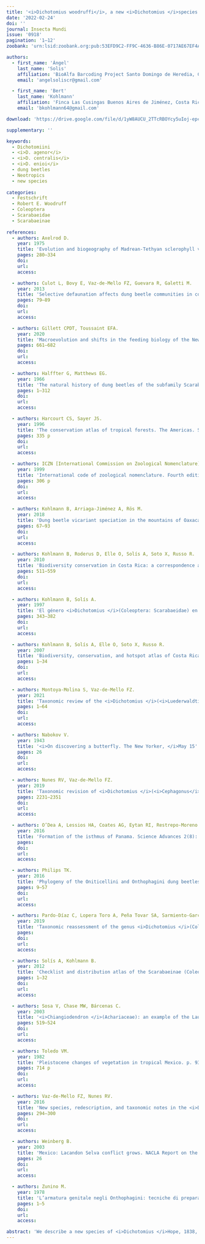 ```yaml
---
title: '<i>Dichotomius woodruffi</i>, a new <i>Dichotomius </i>species of the <i>agenor </i>group from Costa Rica and Nicaragua (Coleoptera: Scarabaeidae: Scarabaeinae)'
date: '2022-02-24'
doi: ''
journal: Insecta Mundi
issue: '0918'
pagination: '1–12'
zoobank: 'urn:lsid:zoobank.org:pub:53EFD9C2-FF9C-4636-B86E-0717AE67EF4A'

authors:
  - first_name: 'Ángel'
    last_name: 'Solis'
    affiliation: 'BioAlfa Barcoding Project Santo Domingo de Heredia, Costa Rica'
    email: 'angelsoliscr@gmail.com'

  - first_name: 'Bert'
    last_name: 'Kohlmann'
    affiliation: 'Finca Las Cusingas Buenos Aires de Jiménez, Costa Rica'
    email: 'bkohlmann64@gmail.com'

download: 'https://drive.google.com/file/d/1yW8AUCU_2TTcRBOYcy5uIoj-epcac8bw/view?usp=sharing'

supplementary: ''

keywords:
  - Dichotomiini
  - <i>D. agenor</i>
  - <i>D. centralis</i>
  - <i>D. enioi</i>
  - dung beetles
  - Neotropics
  - new species
  
categories:
  - Festschrift
  - Robert E. Woodruff
  - Coleoptera
  - Scarabaeidae
  - Scarabaeinae
  
references:
  - authors: Axelrod D.
    year: 1975
    title: 'Evolution and biogeography of Madrean-Tethyan sclerophyll vegetation. Annals of the Missouri Botanical Garden 62'
    pages: 280–334
    doi: 
    url: 
    access: 

  - authors: Culot L, Bovy E, Vaz-de-Mello FZ, Guevara R, Galetti M.
    year: 2013
    title: 'Selective defaunation affects dung beetle communities in continuous Atlantic rainforest. Biological Conservation 163'
    pages: 79–89
    doi: 
    url: 
    access: 

  - authors: Gillett CPDT, Toussaint EFA.
    year: 2020
    title: 'Macroevolution and shifts in the feeding biology of the New World scarab beetle tribe Phanaeini (Coleoptera: Scarabaeidae: Scarabaeinae). Biological Journal of the Linnean Society 130'
    pages: 661–682
    doi: 
    url: 
    access: 

  - authors: Halffter G, Matthews EG.
    year: 1966
    title: 'The natural history of dung beetles of the subfamily Scarabaeinae. Folia Entomologica Mexicana 12'
    pages: 1–312
    doi: 
    url: 
    access: 

  - authors: Harcourt CS, Sayer JS.
    year: 1996
    title: 'The conservation atlas of tropical forests. The Americas. Simon and Schuster Macmillan; New York, NY'
    pages: 335 p
    doi: 
    url: 
    access: 

  - authors: ICZN [International Commission on Zoological Nomenclature].
    year: 1999
    title: 'International code of zoological nomenclature. Fourth edition. International Trust for Zoological Nomenclature; London'
    pages: 306 p
    doi: 
    url: 
    access: 

  - authors: Kohlmann B, Arriaga-Jiménez A, Rös M.
    year: 2018
    title: 'Dung beetle vicariant speciation in the mountains of Oaxaca, Mexico, with a description of a new species of <i>Phanaeus </i>(Coleoptera, Geotrupidae, Scarabaeidae). ZooKeys 743'
    pages: 67–93
    doi: 
    url: 
    access: 

  - authors: Kohlmann B, Roderus D, Elle O, Solís A, Soto X, Russo R.
    year: 2010
    title: 'Biodiversity conservation in Costa Rica: a correspondence analysis between identified biodiversity hotspots and conservation priority life zones. Revista Mexicana de Biodiversidad 81'
    pages: 511–559
    doi: 
    url: 
    access: 

  - authors: Kohlmann B, Solís A.
    year: 1997
    title: 'El género <i>Dichotomius </i>(Coleoptera: Scarabaeidae) en Costa Rica. Giornale Italiano di Entomologia 8'
    pages: 343–382
    doi: 
    url: 
    access: 

  - authors: Kohlmann B, Solís A, Elle O, Soto X, Russo R.
    year: 2007
    title: 'Biodiversity, conservation, and hotspot atlas of Costa Rica: a dung beetle perspective (Coleoptera: Scarabaeidae: Scarabaeinae). Zootaxa 1457'
    pages: 1–34
    doi: 
    url: 
    access: 

  - authors: Montoya-Molina S, Vaz-de-Mello FZ.
    year: 2021
    title: 'Taxonomic review of the <i>Dichotomius </i>(<i>Luederwaldtinia</i>) <i>agenor </i>species group (Coleoptera: Scarabaeidae: Scarabaeinae). European Journal of Taxonomy 734'
    pages: 1–64
    doi: 
    url: 
    access: 

  - authors: Nabokov V.
    year: 1943
    title: '<i>On discovering a butterfly. The New Yorker, </i>May 15'
    pages: 26
    doi: 
    url: 
    access: 

  - authors: Nunes RV, Vaz-de-Mello FZ.
    year: 2019
    title: 'Taxonomic revision of <i>Dichotomius </i>(<i>Cephagonus</i>) Luederwaldt 1929 and the taxonomic status of remaining <i>Dichotomius </i>Hope 1838 subgenera (Coleoptera: Scarabaeidae: Scarabaeinae: Dichotomiini). Journal of Natural History 53'
    pages: 2231–2351
    doi: 
    url: 
    access: 

  - authors: O’Dea A, Lessios HA, Coates AG, Eytan RI, Restrepo-Moreno SA, Cione AL, Collins LS, de Queiroz A, Farris DW, Norris RD, Stallard RF, Woodburne MO, Aguilera O, Aubry MP, Berggren WA, Budd AF, Cozzuol MA, Coppard SE, Duque-Caro H, Finnegan S, Gasparini GM, Grossman EL, Johnson KG, Keigwin LD, Knowlton N, Leigh EG, Leonard-Pingel JS, Marko PB, Pyenson ND, Rachello-Dolmen PG, Soibelzon E, Soibelzon L, Todd JA, Vermeij GJ, Jackson JB.
    year: 2016
    title: 'Formation of the isthmus of Panama. Science Advances 2(8): e1600883.'
    pages: 
    doi: 
    url: 
    access: 

  - authors: Philips TK.
    year: 2016
    title: 'Phylogeny of the Oniticellini and Onthophagini dung beetles (Scarabaeidae, Scarabaeinae) from morphological evidence. Zookeys 579'
    pages: 9–57
    doi: 
    url: 
    access: 

  - authors: Pardo-Díaz C, Lopera Toro A, Peña Tovar SA, Sarmiento-Garcés R, Sánchez Herrera M, Salazar C.
    year: 2019
    title: 'Taxonomic reassessment of the genus <i>Dichotomius </i>(Coleoptera: Scarabaeinae) through integrative taxonomy. PeerJ 7: e7332.'
    pages: 
    doi: 
    url: 
    access: 

  - authors: Solís A, Kohlmann B.
    year: 2012
    title: 'Checklist and distribution atlas of the Scarabaeinae (Coleoptera: Scarabaeidae) of Costa Rica. Zootaxa 3482'
    pages: 1–32
    doi: 
    url: 
    access: 

  - authors: Sosa V, Chase MW, Bárcenas C.
    year: 2003
    title: '<i>Chiangiodendron </i>(Achariaceae): an example of the Laurasian flora of tropical forests of Central America. Taxon 52'
    pages: 519–524
    doi: 
    url: 
    access: 

  - authors: Toledo VM.
    year: 1982
    title: 'Pleistocene changes of vegetation in tropical Mexico. p. 93–111. In: Prance GT (ed.). Biological diversification in the tropics. Columbia University Press; New York, NY'
    pages: 714 p
    doi: 
    url: 
    access: 

  - authors: Vaz-de-Mello FZ, Nunes RV.
    year: 2016
    title: 'New species, redescription, and taxonomic notes in the <i>Dichotomius </i>(<i>Luederwaldtinia</i>) <i>batesi </i>(Harold) species-group (Coleoptera: Scarabaeidae: Scarabaeinae). Zootaxa 4139'
    pages: 294–300
    doi: 
    url: 
    access: 

  - authors: Weinberg B.
    year: 2003
    title: 'Mexico: Lacandon Selva conflict grows. NACLA Report on the Americas 26(6)'
    pages: 26
    doi: 
    url: 
    access: 

  - authors: Zunino M.
    year: 1978
    title: 'L’armatura genitale negli Onthophagini: tecniche di preparazione e criteri di studio. L’informatore del Giovane Entomologo (Supplemento). Bolletino dei Musei di Zoologia della Università di Torino 90'
    pages: 1–5
    doi: 
    url: 
    access: 

abstract: 'We describe a new species of <i>Dichotomius </i>Hope, 1838, from the <I>D</I>. <i>agenor </i>species-group from Costa Rica and Nicaragua: <I>D</I>. <i>woodruffi </i>Solís and Kohlmann, new species (Coleoptera: Scarabaeidae: Scara¬baeinae). Based on this discovery, we confirm that <i>Dichotomius enioi </i>Montoya-Molina and Vaz-de-Mello, 2021 and <I>D</I>. <i>agenor </i>(Harold, 1869) are not currently distributed in Costa Rica. Instead, the only species of <i>Dichotomius </i>that are currently distributed in Costa Rica from the <I>D</I>. <i>agenor </i>species-group are <I>D</I>. <i>centralis </i>(Harold, 1869) and <I>D</I>. <i>woodruffi</i>. We discuss the distribution of the <i>Dichotomius agenor </i>species-group in Central America.'
---
```


